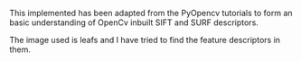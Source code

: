 This implemented has been adapted from the PyOpencv tutorials to form an basic understanding of OpenCv inbuilt 
SIFT and SURF descriptors. 

The image used is leafs and I have tried to find the feature descriptors in them. 

